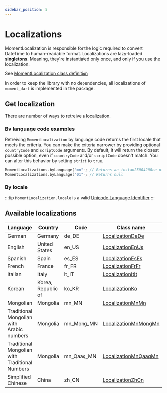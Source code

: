 ```yaml
---
sidebar_position: 5
---
```


# Localizations

MomentLocalization is responsible for the logic required to convert DateTime to
human-readable format. Localizations are lazy-loaded **singletons**. Meaning, they're
instantiated only once, and only if you use the localization.

See [MomentLocalization class definition](https://pub.dev/documentation/moment_dart/latest/moment_dart/MomentLocalization-class.html)

In order to keep the library with no dependencies, all localizations of
`moment_dart` is implemented in the package.

## Get localization

There are number of ways to retreive a localization.

### By language code examples

Retreiving `MomentLocalization` by language code returns the first locale that
meets the criteria. You can make the criteria narrower by providing optional
`countryCode` and `scriptCode` arguments. By default, it will return the closest
possible option, even if `countryCode` and/or `scriptCode` doesn't match.
You can alter this behavior by setting `strict` to `true`.

```dart
MomentLocalizations.byLanguage("mn"); // Returns an instan25004200ce of LocalizationMnMn
MomentLocalizations.byLanguage("01"); // Returns null
```

### By locale

:::tip
`MomentLocalization.locale` is a valid [Unicode Language Identifier](https://www.unicode.org/reports/tr35/#Unicode_language_identifier)
:::

## Available localizations

| Language                                       | Country            | Code       | Class name                                                                                                           |
| ---------------------------------------------- | ------------------ | ---------- | -------------------------------------------------------------------------------------------------------------------- |
| German                                         | Germany            | de_DE      | [LocalizationDeDe](https://pub.dev/documentation/moment_dart/0.17.4/moment_dart/LocalizationDeDe-class.html)         |
| English                                        | United States      | en_US      | [LocalizationEnUs](https://pub.dev/documentation/moment_dart/0.17.4/moment_dart/LocalizationEnUs-class.html)         |
| Spanish                                        | Spain              | es_ES      | [LocalizationEsEs](https://pub.dev/documentation/moment_dart/0.17.4/moment_dart/LocalizationEsEs-class.html)         |
| French                                         | France             | fr_FR      | [LocalizationFrFr](https://pub.dev/documentation/moment_dart/0.17.4/moment_dart/LocalizationFrFr-class.html)         |
| Italian                                        | Italy              | it_IT      | [LocalizationItIt](https://pub.dev/documentation/moment_dart/0.17.4/moment_dart/LocalizationItIt-class.html)         |
| Korean                                         | Korea, Republic of | ko_KR      | [LocalizationKo](https://pub.dev/documentation/moment_dart/0.17.4/moment_dart/LocalizationKo-class.html)             |
| Mongolian                                      | Mongolia           | mn_MN      | [LocalizationMnMn](https://pub.dev/documentation/moment_dart/0.17.4/moment_dart/LocalizationMnMn-class.html)         |
| Traditional Mongolian with Arabic numbers      | Mongolia           | mn_Mong_MN | [LocalizationMnMongMn](https://pub.dev/documentation/moment_dart/0.17.4/moment_dart/LocalizationMnMongMn-class.html) |
| Traditional Mongolian with Traditional Numbers | Mongolia           | mn_Qaaq_MN | [LocalizationMnQaaqMn](https://pub.dev/documentation/moment_dart/0.17.4/moment_dart/LocalizationMnQaaqMn-class.html) |
| Simplified Chinese                             | China              | zh_CN      | [LocalizationZhCn](https://pub.dev/documentation/moment_dart/0.17.4/moment_dart/LocalizationZhCn-class.html)         |
